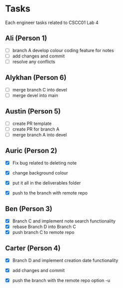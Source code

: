 # Tasks

Each engineer tasks related to CSCC01 Lab 4

## Ali (Person 1)
- [ ] branch A develop colour coding feature for notes
- [ ] add changes and commit
- [ ] resolve any conflicts

## Alykhan (Person 6)
- [ ] merge branch C into devel
- [ ] merge devel into main

## Austin (Person 5)
- [ ] create PR template
- [ ] create PR for branch A
- [ ] merge branch A into devel

## Auric (Person 2)
- [x] Fix bug related to deleting note
- [x] change background colour
- [x] put it all in the deliverables folder
- [x] push to the branch with remote repo


## Ben (Person 3)
- [x] Branch C and implement note search functionality
- [x] rebase Branch D into Branch C
- [x] push branch C to remote repo

## Carter (Person 4)
- [x] Branch D and implement creation date functionality
- [x] add changes and commit
- [x] push the branch with the remote repo option -u


